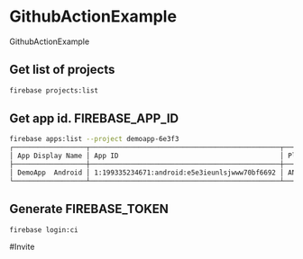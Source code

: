# GithubActionExample
GithubActionExample


## Get list of projects
```sh
firebase projects:list
```

## Get app id. FIREBASE_APP_ID
```sh
firebase apps:list --project demoapp-6e3f3
┌──────────────────┬───────────────────────────────────────────────┬──────────┐
│ App Display Name │ App ID                                        │ Platform │
├──────────────────┼───────────────────────────────────────────────┼──────────┤
│ DemoApp  Android │ 1:199335234671:android:e5e3ieunlsjwww70bf6692 │ ANDROID  │
└──────────────────┴───────────────────────────────────────────────┴──────────┘
```

## Generate FIREBASE_TOKEN
```
firebase login:ci
```
#Invite